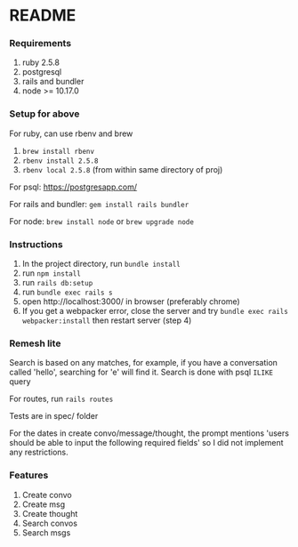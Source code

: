 # README
### Requirements
1. ruby 2.5.8 
2. postgresql
3. rails and bundler 
4. node >= 10.17.0

### Setup for above
For ruby, can use rbenv and brew 
  1. `brew install rbenv`
  2. `rbenv install 2.5.8`
  3. `rbenv local 2.5.8` (from within same directory of proj)

For psql: https://postgresapp.com/

For rails and bundler: `gem install rails bundler`

For node: `brew install node` or `brew upgrade node`
  
### Instructions
1. In the project directory, run `bundle install`
2. run `npm install`
3. run `rails db:setup`
4. run `bundle exec rails s`
5. open http://localhost:3000/ in browser (preferably chrome)
6. If you get a webpacker error, close the server and try `bundle exec rails webpacker:install` then restart server (step 4)

### Remesh lite
Search is based on any matches, for example, if you have a conversation called 'hello', searching for 'e' will find it.
Search is done with psql `ILIKE` query

For routes, run `rails routes`

Tests are in spec/ folder

For the dates in create convo/message/thought, the prompt mentions 'users should be able to input the following required fields' so I did not implement any restrictions. 

### Features
1. Create convo
2. Create msg
3. Create thought
4. Search convos
5. Search msgs

  
